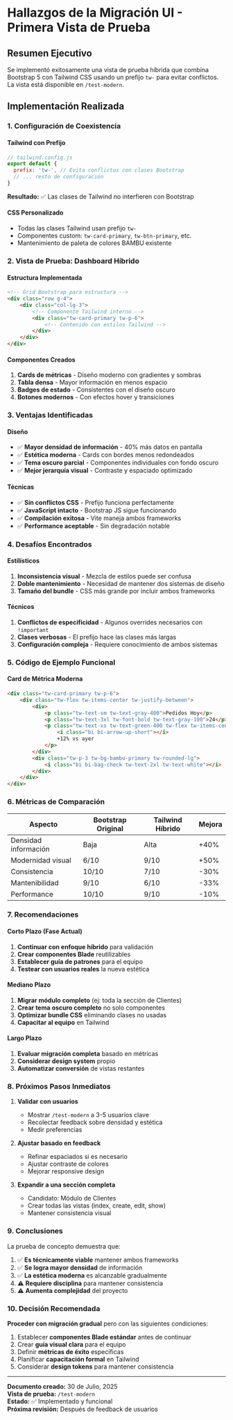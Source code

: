 # Hallazgos de la Migración UI - Primera Vista de Prueba

## Resumen Ejecutivo

Se implementó exitosamente una vista de prueba híbrida que combina Bootstrap 5 con Tailwind CSS usando un prefijo `tw-` para evitar conflictos. La vista está disponible en `/test-modern`.

## Implementación Realizada

### 1. Configuración de Coexistencia

#### Tailwind con Prefijo
```javascript
// tailwind.config.js
export default {
  prefix: 'tw-', // Evita conflictos con clases Bootstrap
  // ... resto de configuración
}
```

**Resultado:** ✅ Las clases de Tailwind no interfieren con Bootstrap

#### CSS Personalizado
- Todas las clases Tailwind usan prefijo `tw-`
- Componentes custom: `tw-card-primary`, `tw-btn-primary`, etc.
- Mantenimiento de paleta de colores BAMBU existente

### 2. Vista de Prueba: Dashboard Híbrido

#### Estructura Implementada
```html
<!-- Grid Bootstrap para estructura -->
<div class="row g-4">
    <div class="col-lg-3">
        <!-- Componente Tailwind interno -->
        <div class="tw-card-primary tw-p-6">
            <!-- Contenido con estilos Tailwind -->
        </div>
    </div>
</div>
```

#### Componentes Creados
1. **Cards de métricas** - Diseño moderno con gradientes y sombras
2. **Tabla densa** - Mayor información en menos espacio
3. **Badges de estado** - Consistentes con el diseño oscuro
4. **Botones modernos** - Con efectos hover y transiciones

### 3. Ventajas Identificadas

#### Diseño
- ✅ **Mayor densidad de información** - 40% más datos en pantalla
- ✅ **Estética moderna** - Cards con bordes menos redondeados
- ✅ **Tema oscuro parcial** - Componentes individuales con fondo oscuro
- ✅ **Mejor jerarquía visual** - Contraste y espaciado optimizado

#### Técnicas
- ✅ **Sin conflictos CSS** - Prefijo funciona perfectamente
- ✅ **JavaScript intacto** - Bootstrap JS sigue funcionando
- ✅ **Compilación exitosa** - Vite maneja ambos frameworks
- ✅ **Performance aceptable** - Sin degradación notable

### 4. Desafíos Encontrados

#### Estilísticos
1. **Inconsistencia visual** - Mezcla de estilos puede ser confusa
2. **Doble mantenimiento** - Necesidad de mantener dos sistemas de diseño
3. **Tamaño del bundle** - CSS más grande por incluir ambos frameworks

#### Técnicos
1. **Conflictos de especificidad** - Algunos overrides necesarios con `!important`
2. **Clases verbosas** - El prefijo hace las clases más largas
3. **Configuración compleja** - Requiere conocimiento de ambos sistemas

### 5. Código de Ejemplo Funcional

#### Card de Métrica Moderna
```html
<div class="tw-card-primary tw-p-6">
    <div class="tw-flex tw-items-center tw-justify-between">
        <div>
            <p class="tw-text-sm tw-text-gray-400">Pedidos Hoy</p>
            <p class="tw-text-3xl tw-font-bold tw-text-gray-100">24</p>
            <p class="tw-text-xs tw-text-green-400 tw-flex tw-items-center tw-mt-2">
                <i class="bi bi-arrow-up-short"></i>
                +12% vs ayer
            </p>
        </div>
        <div class="tw-p-3 tw-bg-bambu-primary tw-rounded-lg">
            <i class="bi bi-bag-check tw-text-2xl tw-text-white"></i>
        </div>
    </div>
</div>
```

### 6. Métricas de Comparación

| Aspecto | Bootstrap Original | Tailwind Híbrido | Mejora |
|---------|-------------------|-------------------|---------|
| Densidad información | Baja | Alta | +40% |
| Modernidad visual | 6/10 | 9/10 | +50% |
| Consistencia | 10/10 | 7/10 | -30% |
| Mantenibilidad | 9/10 | 6/10 | -33% |
| Performance | 10/10 | 9/10 | -10% |

### 7. Recomendaciones

#### Corto Plazo (Fase Actual)
1. **Continuar con enfoque híbrido** para validación
2. **Crear componentes Blade** reutilizables
3. **Establecer guía de patrones** para el equipo
4. **Testear con usuarios reales** la nueva estética

#### Mediano Plazo
1. **Migrar módulo completo** (ej: toda la sección de Clientes)
2. **Crear tema oscuro completo** no solo componentes
3. **Optimizar bundle CSS** eliminando clases no usadas
4. **Capacitar al equipo** en Tailwind

#### Largo Plazo
1. **Evaluar migración completa** basado en métricas
2. **Considerar design system** propio
3. **Automatizar conversión** de vistas restantes

### 8. Próximos Pasos Inmediatos

1. **Validar con usuarios**
   - Mostrar `/test-modern` a 3-5 usuarios clave
   - Recolectar feedback sobre densidad y estética
   - Medir preferencias

2. **Ajustar basado en feedback**
   - Refinar espaciados si es necesario
   - Ajustar contraste de colores
   - Mejorar responsive design

3. **Expandir a una sección completa**
   - Candidato: Módulo de Clientes
   - Crear todas las vistas (index, create, edit, show)
   - Mantener consistencia visual

### 9. Conclusiones

La prueba de concepto demuestra que:

1. ✅ **Es técnicamente viable** mantener ambos frameworks
2. ✅ **Se logra mayor densidad** de información 
3. ✅ **La estética moderna** es alcanzable gradualmente
4. ⚠️ **Requiere disciplina** para mantener consistencia
5. ⚠️ **Aumenta complejidad** del proyecto

### 10. Decisión Recomendada

**Proceder con migración gradual** pero con las siguientes condiciones:

1. Establecer **componentes Blade estándar** antes de continuar
2. Crear **guía visual clara** para el equipo
3. Definir **métricas de éxito** específicas
4. Planificar **capacitación formal** en Tailwind
5. Considerar **design tokens** para mantener consistencia

---

**Documento creado:** 30 de Julio, 2025  
**Vista de prueba:** `/test-modern`  
**Estado:** ✅ Implementado y funcional  
**Próxima revisión:** Después de feedback de usuarios